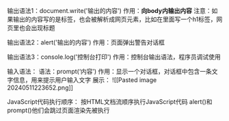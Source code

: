 输出语法1：document.write('输出的内容')
作用：**向body内输出内容**
注意：如果输出的内容写的是标签，也会被解析成网页元素，比如在里面写一个h1标签，网页里也会出现标题

输出语法2：alert('输出的内容')
作用：页面弹出警告对话框

输出语法3：console.log('控制台打印')
作用：控制台输出语法，程序员调试使用


输入语法：
语法：prompt(‘内容’)
作用：显示一个对话框，对话框中包含一条文字信息，用来提示用户输入文字
展示：
![[Pasted image 20240511223652.png]]

JavaScript代码执行顺序：
按HTML文档流顺序执行JavaScript代码
alert()和prompt()他们会跳过页面渲染先被执行